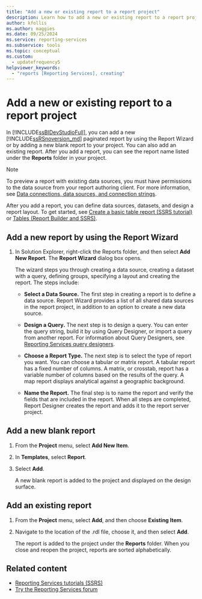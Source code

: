 ```yaml
---
title: "Add a new or existing report to a report project"
description: Learn how to add a new or existing report to a report project by using the Report Wizard in SQL Server Reporting Services.
author: kfollis
ms.author: maggies
ms.date: 09/25/2024
ms.service: reporting-services
ms.subservice: tools
ms.topic: conceptual
ms.custom:
  - updatefrequency5
helpviewer_keywords:
  - "reports [Reporting Services], creating"
---
```

# Add a new or existing report to a report project
  In [!INCLUDE[ssBIDevStudioFull](../../includes/ssbidevstudiofull-md.md)], you can add a new [!INCLUDE[ssRSnoversion_md](../../includes/ssrsnoversion-md.md)] paginated report by using the Report Wizard or by adding a new blank report to your project. You can also add an existing report. After you add a report, you can see the report name listed under the **Reports** folder in your project.  
  
> [!NOTE]  
>  To preview a report with existing data sources, you must have permissions to the data source from your report authoring client. For more information, see [Data connections, data sources, and connection strings](../../reporting-services/report-data/data-connections-data-sources-and-connection-strings-report-builder-and-ssrs.md).  
  
 After you add a report, you can define data sources, datasets, and design a report layout. To get started, see [Create a basic table report &#40;SSRS tutorial&#41;](../../reporting-services/create-a-basic-table-report-ssrs-tutorial.md) or [Tables &#40;Report Builder  and SSRS&#41;](../../reporting-services/report-design/tables-report-builder-and-ssrs.md).  
  
## Add a new report by using the Report Wizard  
  
1.  In Solution Explorer, right-click the Reports folder, and then select **Add New Report**. The **Report Wizard** dialog box opens.  
  
     The wizard steps you through creating a data source, creating a dataset with a query, defining groups, specifying a layout and creating the report. The steps include:  
  
    -   **Select a Data Source.** The first step in creating a report is to define a data source. Report Wizard provides a list of all shared data sources in the report project, in addition to an option to create a new data source.  
  
    -   **Design a Query.** The next step is to design a query. You can enter the query string, build it by using Query Designer, or import a query from another report. For information about Query Designers, see [Reporting Services query designers](../../reporting-services/report-data/query-design-tools-ssrs.md).  
  
    -   **Choose a Report Type.** The next step is to select the type of report you want. You can choose a tabular or matrix report. A tabular report has a fixed number of columns. A matrix, or crosstab, report has a variable number of columns based on the results of the query. A map report displays analytical against a geographic background.  
  
    -   **Name the Report.**  The final step is to name the report and verify the fields that are included in the report. When all steps are completed, Report Designer creates the report and adds it to the report server project.  
  
## Add a new blank report  
  
1.  From the **Project** menu, select **Add New Item**.  
  
2.  In **Templates**, select **Report**.  
  
3.  Select **Add**.  
  
     A new blank report is added to the project and displayed on the design surface.  
  
## Add an existing report  
  
1.  From the **Project** menu, select **Add**, and then choose  **Existing Item**.  
  
2.  Navigate to the location of the .rdl file, choose it, and then select **Add**.  
  
     The report is added to the project under the **Reports** folder. When you close and reopen the project, reports are sorted alphabetically.  
  
## Related content

- [Reporting Services tutorials &#40;SSRS&#41;](../../reporting-services/reporting-services-tutorials-ssrs.md)
- [Try the Reporting Services forum](/answers/search.html?c=&f=&includeChildren=&q=ssrs+OR+reporting+services&redirect=search%2fsearch&sort=relevance&type=question+OR+idea+OR+kbentry+OR+answer+OR+topic+OR+user)
